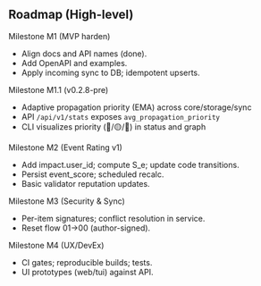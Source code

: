 ## Roadmap (High-level)

Milestone M1 (MVP harden)
- Align docs and API names (done).
- Add OpenAPI and examples.
- Apply incoming sync to DB; idempotent upserts.

Milestone M1.1 (v0.2.8-pre)
- Adaptive propagation priority (EMA) across core/storage/sync
- API `/api/v1/stats` exposes `avg_propagation_priority`
- CLI visualizes priority (🔵/🟡/🔴) in status and graph

Milestone M2 (Event Rating v1)
- Add impact.user_id; compute S_e; update code transitions.
- Persist event_score; scheduled recalc.
- Basic validator reputation updates.

Milestone M3 (Security & Sync)
- Per-item signatures; conflict resolution in service.
- Reset flow 01→00 (author-signed).

Milestone M4 (UX/DevEx)
- CI gates; reproducible builds; tests.
- UI prototypes (web/tui) against API.
